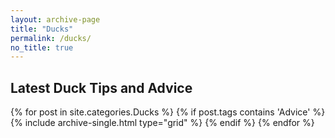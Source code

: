 ```yaml
---
layout: archive-page
title: "Ducks"
permalink: /ducks/
no_title: true
---
```


<section class="page__content" itemprop="text" markdown="1">
  <h2 class="cf align-center h2-margin-top">Latest Duck Tips and Advice</h2>
</section>

<div class="grid__wrapper">
  {% for post in site.categories.Ducks %}
    {% if post.tags contains 'Advice' %}
      {% include archive-single.html type="grid" %}
    {% endif %}
  {% endfor %}
</div>
